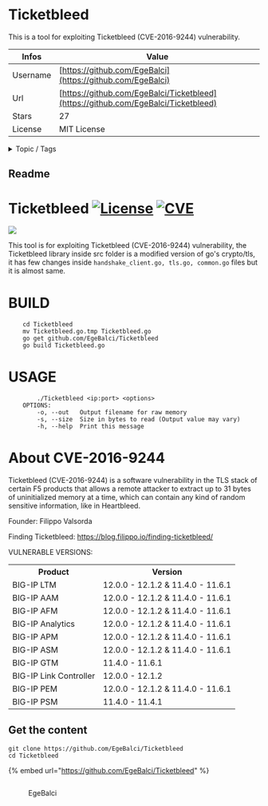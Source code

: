 # Ticketbleed

This is a tool for exploiting Ticketbleed (CVE-2016-9244) vulnerability.

| Infos    | Value                                                              |
| -------- | -------------------------------------------------------------------|
| Username | [https://github.com/EgeBalci](https://github.com/EgeBalci) |
| Url      | [https://github.com/EgeBalci/Ticketbleed](https://github.com/EgeBalci/Ticketbleed)                                               |
| Stars    | 27                                                          |
| License  | MIT License                                                        |

<details>

<summary>Topic / Tags</summary>

* exploit* f5* ticketbleed* tls

</details>

## Readme

# Ticketbleed [![License](https://img.shields.io/github/license/mashape/apistatus.svg?maxAge=2592000)](https://raw.githubusercontent.com/EgeBalci/Ticketbleed/master/LICENSE) [![CVE](https://img.shields.io/badge/CVE-2016--9244-red.svg)](https://cve.mitre.org/cgi-bin/cvename.cgi?name=CVE-2016-9244)

![](http://i.imgur.com/B9XEkvA.png)

This tool is for exploiting Ticketbleed (CVE-2016-9244) vulnerability, the Ticketbleed library inside src folder is a modified version of go's crypto/tls, it has few changes inside `handshake_client.go, tls.go, common.go` files but it is almost same. 

# BUILD

		cd Ticketbleed
        mv Ticketbleed.go.tmp Ticketbleed.go
		go get github.com/EgeBalci/Ticketbleed
		go build Ticketbleed.go


# USAGE

		    ./Ticketbleed <ip:port> <options> 
		OPTIONS:
		    -o, --out   Output filename for raw memory
		    -s, --size  Size in bytes to read (Output value may vary)
		    -h, --help  Print this message



# About CVE-2016-9244

Ticketbleed (CVE-2016-9244) is a software vulnerability in the TLS stack of certain F5 products that allows a remote attacker to extract up to 31 bytes of uninitialized memory at a time, which can contain any kind of random sensitive information, like in Heartbleed.

Founder: Filippo Valsorda

Finding Ticketbleed: https://blog.filippo.io/finding-ticketbleed/


VULNERABLE VERSIONS:

<table>
    <tr>
        <th>Product</th>
        <th>Version</th>
    </tr>
    <tr>
        <td>BIG-IP LTM</td>
        <td>12.0.0 - 12.1.2 & 11.4.0 - 11.6.1</td>
    </tr>
    <tr>
        <td>BIG-IP AAM</td>
        <td>12.0.0 - 12.1.2 & 11.4.0 - 11.6.1</td>
    </tr>
    <tr>
        <td>BIG-IP AFM</td>
        <td>12.0.0 - 12.1.2 & 11.4.0 - 11.6.1</td>
    </tr>
    <tr>
        <td>BIG-IP Analytics</td>
        <td>12.0.0 - 12.1.2 & 11.4.0 - 11.6.1</td>
    </tr>
    <tr>
        <td>BIG-IP APM</td>
        <td>12.0.0 - 12.1.2 & 11.4.0 - 11.6.1</td>
    </tr>
    <tr>
        <td>BIG-IP ASM</td>
        <td>12.0.0 - 12.1.2 & 11.4.0 - 11.6.1</td>
    </tr>
    <tr>
        <td>BIG-IP GTM</td>
        <td>11.4.0 - 11.6.1</td>
    </tr>
    <tr>
        <td>BIG-IP Link Controller</td>
        <td>12.0.0 - 12.1.2</td>
    </tr>
    <tr>
        <td>BIG-IP PEM</td>
        <td>12.0.0 - 12.1.2 & 11.4.0 - 11.6.1</td>
    </tr>
    <tr>
        <td>BIG-IP PSM</td>
        <td>11.4.0 - 11.4.1</td>
    </tr>
</table>


## Get the content

```
git clone https://github.com/EgeBalci/Ticketbleed
cd Ticketbleed
```

{% embed url="https://github.com/EgeBalci/Ticketbleed" %}

<figure><img src="https://avatars.githubusercontent.com/u/17179401?v=4" alt=""><figcaption><p>EgeBalci</p></figcaption></figure>
